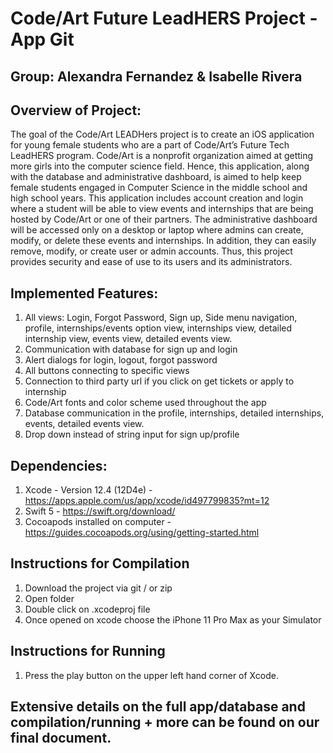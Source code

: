 # Code/Art Future LeadHERS Project - App Git 

## Group: Alexandra Fernandez & Isabelle Rivera

## Overview of Project: 
The goal of the Code/Art LEADHers project is to create an iOS application for young female students who are a part of Code/Art’s Future Tech LeadHERS program. Code/Art is a nonprofit organization aimed at getting more girls into the computer science field. Hence, this application, along with the database and administrative dashboard, is aimed to help keep female students engaged in Computer Science in the middle school and high school years. This application includes account creation and login where a student will be able to view events and internships that are being hosted by Code/Art or one of their partners. The administrative dashboard will be accessed only on a desktop or laptop where admins can create, modify, or delete these events and internships. In addition, they can easily remove, modify, or create user or admin accounts. Thus, this project provides security and ease of use to its users and its administrators. 

## Implemented Features: 
1. All views: Login, Forgot Password, Sign up, Side menu navigation, profile, internships/events option view, internships view, detailed internship view, events view, detailed events view. 
2. Communication with database for sign up and login 
3. Alert dialogs for login, logout, forgot password
4. All buttons connecting to specific views 
5. Connection to third party url if you click on get tickets or apply to internship 
6. Code/Art fonts and color scheme used throughout the app 
7. Database communication in the profile, internships, detailed internships, events, detailed events view. 
8. Drop down instead of string input for sign up/profile 

## Dependencies: 
1. Xcode - Version 12.4 (12D4e) - https://apps.apple.com/us/app/xcode/id497799835?mt=12
2. Swift 5 - https://swift.org/download/
3. Cocoapods installed on computer - https://guides.cocoapods.org/using/getting-started.html

## Instructions for Compilation
1. Download the project via git / or zip
2. Open folder
3. Double click on .xcodeproj file
4. Once opened on xcode choose the iPhone 11 Pro Max as your Simulator 

## Instructions for Running
1. Press the play button on the upper left hand corner of Xcode. 

## Extensive details on the full app/database and compilation/running + more can be found on our final document. 
